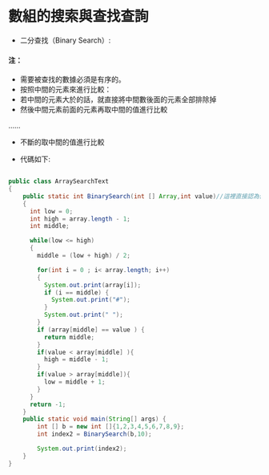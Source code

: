 # 數組的搜索與查找查詢
* 二分查找（Binary Search）:
#### 注：
 * 需要被查找的數據必須是有序的。
 * 按照中間的元素來進行比較：
  * 若中間的元素大於的話，就直接將中間數後面的元素全部排除掉
  * 然後中間元素前面的元素再取中間的值進行比較

  ……

  * 不斷的取中間的值進行比較


* 代碼如下:

```java

public class ArraySearchText
{
    public static int BinarySearch(int [] Array,int value)//這裡直接認為傳入方法中的數組就已經是排序好了的
    {
      int low = 0;
      int high = array.length - 1;
      int middle;

      while(low <= high)
      {
        middle = (low + high) / 2;

        for(int i = 0 ; i< array.length; i++)
        {
          System.out.print(array[i]);
          if (i == middle) {
            System.out.print("#");
          }
          System.out.print(" ");
        }
        if (array[middle] == value ) {
          return middle;
        }
        if(value < array[middle] ){
          high = middle - 1;
        }
        if(value > array[middle]){
          low = middle + 1;
        }
      }
      return -1;
    }
    public static void main(String[] args) {
        int [] b = new int []{1,2,3,4,5,6,7,8,9};
        int index2 = BinarySearch(b,10);

        System.out.print(index2);
    }
}


```

